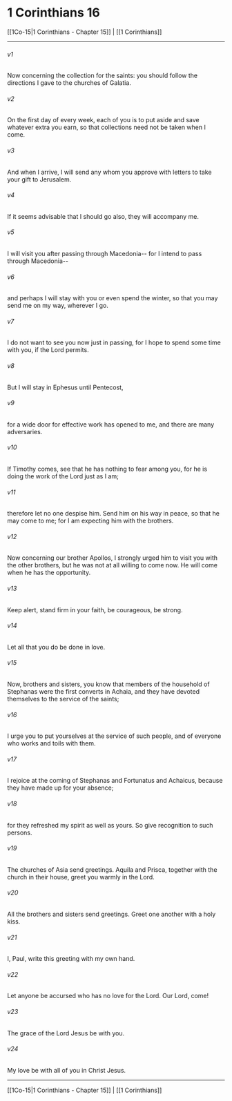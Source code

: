 # 1 Corinthians 16

[[1Co-15|1 Corinthians - Chapter 15]] | [[1 Corinthians]]
***

###### v1
Now concerning the collection for the saints: you should follow the directions I gave to the churches of Galatia.
###### v2
On the first day of every week, each of you is to put aside and save whatever extra you earn, so that collections need not be taken when I come.
###### v3
And when I arrive, I will send any whom you approve with letters to take your gift to Jerusalem.
###### v4
If it seems advisable that I should go also, they will accompany me.
###### v5
I will visit you after passing through Macedonia-- for I intend to pass through Macedonia--
###### v6
and perhaps I will stay with you or even spend the winter, so that you may send me on my way, wherever I go.
###### v7
I do not want to see you now just in passing, for I hope to spend some time with you, if the Lord permits.
###### v8
But I will stay in Ephesus until Pentecost,
###### v9
for a wide door for effective work has opened to me, and there are many adversaries.
###### v10
If Timothy comes, see that he has nothing to fear among you, for he is doing the work of the Lord just as I am;
###### v11
therefore let no one despise him. Send him on his way in peace, so that he may come to me; for I am expecting him with the brothers.
###### v12
Now concerning our brother Apollos, I strongly urged him to visit you with the other brothers, but he was not at all willing to come now. He will come when he has the opportunity.
###### v13
Keep alert, stand firm in your faith, be courageous, be strong.
###### v14
Let all that you do be done in love.
###### v15
Now, brothers and sisters, you know that members of the household of Stephanas were the first converts in Achaia, and they have devoted themselves to the service of the saints;
###### v16
I urge you to put yourselves at the service of such people, and of everyone who works and toils with them.
###### v17
I rejoice at the coming of Stephanas and Fortunatus and Achaicus, because they have made up for your absence;
###### v18
for they refreshed my spirit as well as yours. So give recognition to such persons.
###### v19
The churches of Asia send greetings. Aquila and Prisca, together with the church in their house, greet you warmly in the Lord.
###### v20
All the brothers and sisters send greetings. Greet one another with a holy kiss.
###### v21
I, Paul, write this greeting with my own hand.
###### v22
Let anyone be accursed who has no love for the Lord. Our Lord, come!
###### v23
The grace of the Lord Jesus be with you.
###### v24
My love be with all of you in Christ Jesus.

***

[[1Co-15|1 Corinthians - Chapter 15]] | [[1 Corinthians]]
